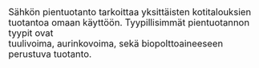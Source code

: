 <font size="4">

Sähkön pientuotanto tarkoittaa yksittäisten kotitalouksien  
tuotantoa omaan käyttöön. Tyypillisimmät pientuotannon tyypit ovat  
tuulivoima, aurinkovoima, sekä biopolttoaineeseen perustuva tuotanto. 

</font>